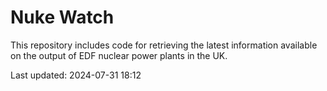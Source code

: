 # Nuke Watch

This repository includes code for retrieving the latest information available on the output of EDF nuclear power plants in the UK.

Last updated: 2024-07-31 18:12